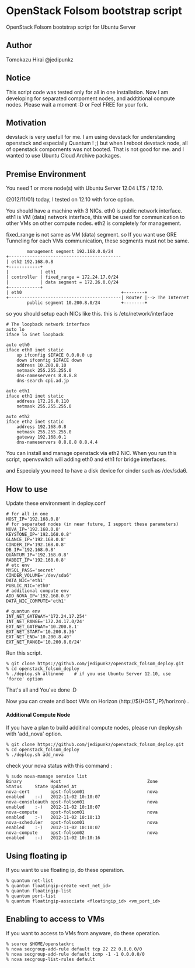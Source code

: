 OpenStack Folsom bootstrap script
=======================

OpenStack Folsom bootstrap script for Ubuntu Server

Author
----
Tomokazu Hirai @jedipunkz

Notice
----

This script code was tested only for all in one installation. Now I am
developing for separated compornent nodes, and addtitional compute nodes.
Please wait a moment :D or Feel FREE for your fork.

Motivation
----

devstack is very usefull for me. I am using devstack for understanding
openstack and especially Quantum ! ;) but when I reboot devstack node, all of
openstack compornents was not booted. That is not good for me. and I wanted to
use Ubuntu Cloud Archive packages.

Premise Environment
----

You need 1 or more node(s) with Ubuntu Server 12.04 LTS / 12.10.

(2012/11/01) today, I tested on 12.10 with force option.

You should have a machine with 3 NICs. eth0 is public network interface. eth1
is VM (data) network interface, this will be used for communication to other
VMs on other compute nodes. eth2 is completely for management.

fixed_range is not same as VM (data) segment. so If you want use GRE Tunneling
for each VMs communication, these segments must not be same.


            management segment 192.168.0.0/24
    +-------------------------------------------
    | eth2 192.168.0.8
    +------------+
    |            | eth1
    | controller | fixed_range = 172.24.17.0/24
    |            | data segment = 172.26.0.0/24
    +------------+
    | eth0                                      +--------+
    +-------------------------------------------| Router |--> The Internet
            public segment 10.200.8.0/24        +--------+

so you should setup each NICs like this. this is /etc/network/interface

    # The loopback network interface
    auto lo
    iface lo inet loopback
    
    auto eth0
    iface eth0 inet static
        up ifconfig $IFACE 0.0.0.0 up
        down ifconfig $IFACE down
        address 10.200.8.10
        netmask 255.255.255.0
        dns-nameservers 8.8.8.8
        dns-search cpi.ad.jp
    
    auto eth1
    iface eth1 inet static
        address 172.26.0.110
        netmask 255.255.255.0
    
    auto eth2
    iface eth2 inet static
        address 192.168.0.8
        netmask 255.255.255.0
        gateway 192.168.0.1
        dns-nameservers 8.8.8.8 8.8.4.4

You can install and manage openstack via eth2 NiC. When you run this script,
openvswitch will adding eth0 and eth1 for bridge interfaces.

and Especialy you need to have a disk device for cinder such as /dev/sda6.

How to use
----

Update these environment in deploy.conf

    # for all in one
    HOST_IP='192.168.0.8'
    # for separated nodes (in near future, I support these parameters)
    NOVA_IP='192.168.0.8'
    KEYSTONE_IP='192.168.0.8'
    GLANCE_IP='192.168.0.8'
    CINDER_IP='192.168.0.8'
    DB_IP='192.168.0.8'
    QUANTUM_IP='192.168.0.8'
    RABBIT_IP='192.168.0.8'
    # etc env
    MYSQL_PASS='secret'
    CINDER_VOLUME='/dev/sda6'
    DATA_NIC='eth1'
    PUBLIC_NIC='eth0'
    # additional compute env
    ADD_NOVA_IP='192.168.0.9'
    DATA_NIC_COMPUTE='eth1'
    
    # quantun env
    INT_NET_GATEWAY='172.24.17.254'
    INT_NET_RANGE='172.24.17.0/24'
    EXT_NET_GATEWAY='10.200.8.1'
    EXT_NET_START='10.200.8.36'
    EXT_NET_END='10.200.8.40'
    EXT_NET_RANGE='10.200.8.0/24'

Run this script.

    % git clone https://github.com/jedipunkz/openstack_folsom_deploy.git
	% cd openstack_folsom_deploy
	% ./deploy.sh allinone    # if you use Ubuntu Server 12.10, use 'force' option

That's all and You've done :D

Now you can create and boot VMs on Horizon (http://${HOST_IP}/horizon) .

#### Additional Compute Node

If you have a plan to build additinal compute nodes, please run deploy.sh with 'add_nova' option.

    % git clone https://github.com/jedipunkz/openstack_folsom_deploy.git
	% cd openstack_folsom_deploy
	% ./deploy.sh add_nova

check your nova status with this command :

    % sudo nova-manage service list
    Binary           Host                                 Zone             Status     State Updated_At
    nova-cert        opst-folsom01                        nova             enabled    :-)   2012-11-02 10:10:07
    nova-consoleauth opst-folsom01                        nova             enabled    :-)   2012-11-02 10:10:07
    nova-compute     opst-folsom01                        nova             enabled    :-)   2012-11-02 10:10:13
    nova-scheduler   opst-folsom01                        nova             enabled    :-)   2012-11-02 10:10:07
    nova-compute     opst-folsom02                        nova             enabled    :-)   2012-11-02 10:10:16

Using floating ip
----

If you want to use floating ip, do these operation.

    % quantum net-list
	% quantun floatingip-create <ext_net_id>
	% quantun floatingip-list
	% quantum port-list
	% quantum floatingip-associate <floatingip_id> <vm_port_id>

Enabling to access to VMs
----

If you want to access to VMs from anyware, do these operation.

    % source $HOME/openstackrc
	% nova secgroup-add-rule default tcp 22 22 0.0.0.0/0
	% nova secgroup-add-rule default icmp -1 -1 0.0.0.0/0
	% nova secgroup-list-rules default
